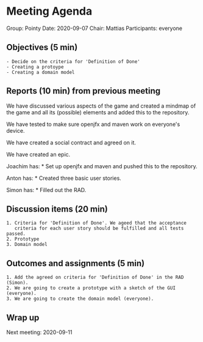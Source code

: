 # Meeting Agenda

Group: Pointy
Date: 2020-09-07
Chair: Mattias 
Participants: everyone


## Objectives (5 min) 
    - Decide on the criteria for 'Definition of Done'
    - Creating a protoype
    - Creating a domain model

## Reports (10 min) from previous meeting
We have discussed various aspects of the game and created a mindmap of the game and
all its (possible) elements and added this to the repository.

We have tested to make sure openjfx and maven work on everyone's device.

We have created a social contract and agreed on it.

We have created an epic.

Joachim has:
    * Set up openjfx and maven and pushed this to the repository.
    
Anton has:
    * Created three basic user stories.  
    
Simon has:
    * Filled out the RAD.    

## Discussion items (20 min)
    1. Criteria for 'Definition of Done'. We ageed that the acceptance
       criteria for each user story should be fulfilled and all tests passed.
    2. Prototype
    3. Domain model   
      

## Outcomes and assignments (5 min)
    1. Add the agreed on criteria for 'Definition of Done' in the RAD (Simon).
    2. We are going to create a prototype with a sketch of the GUI (everyone).
    3. We are going to create the domain model (everyone).  
    
## Wrap up
Next meeting: 2020-09-11

